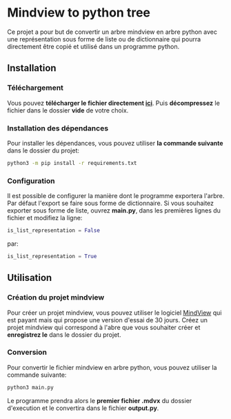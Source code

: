 # Mindview to python tree
Ce projet a pour but de convertir un arbre mindview en arbre python avec une représentation sous forme de liste ou de dictionnaire qui pourra directement être copié et utilisé dans un programme python.

## Installation
### Téléchargement
Vous pouvez **télécharger le fichier directement [ici](https://codeload.github.com/firelop/Mindview-to-python-tree/zip/refs/heads/main)**.
Puis **décompressez** le fichier dans le dossier **vide** de votre choix.

### Installation des dépendances
Pour installer les dépendances, vous pouvez utiliser **la commande suivante** dans le dossier du projet:
```bash
python3 -m pip install -r requirements.txt
```

### Configuration
Il est possible de configurer la manière dont le programme exportera l'arbre.
Par défaut l'export se faire sous forme de dictionnaire. 
Si vous souhaitez exporter sous forme de liste, ouvrez **main.py**, dans les premières lignes du fichier et modifiez la ligne:
```PYTHON
is_list_representation = False
```
par:
```PYTHON
is_list_representation = True
```

## Utilisation
### Création du projet mindview
Pour créer un projet mindview, vous pouvez utiliser le logiciel [MindView](https://www.matchware.com/mindview) qui est payant mais qui propose une version d'essai de 30 jours. Créez un projet mindview qui correspond à l'abre que vous souhaiter créer et **enregistrez le** dans le dossier du projet.

### Conversion
Pour convertir le fichier mindview en arbre python, vous pouvez utiliser la commande suivante:
```bash
python3 main.py
```
Le programme prendra alors le **premier fichier .mdvx** du dossier d'execution et le convertira dans le fichier **output.py**.

